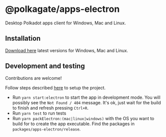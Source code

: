 # @polkagate/apps-electron

Desktop Polkadot apps client for Windows, Mac and Linux. 

## Installation

[Download here](https://github.com/polkagate/apps/releases/latest) latest versions for Windows, Mac and Linux.

## Development and testing

Contributions are welcome!

Follow steps described [here](https://github.com/polkagate/apps#development) to setup the project.

* Run `yarn start:electron` to start the app in development mode. You will possibly see the `Not Found / 404` message. It's ok, just wait for the build to finish and refresh pressing `Ctrl+R`.
* Run `yarn test` to run tests
* Run `yarn packElectron:(mac|linux|windows)` with the OS you want to build for to create the app executable. Find the packages in `packages/apps-electron/release`.

